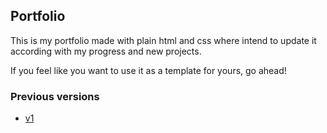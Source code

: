 ## Portfolio
This is my portfolio made with plain html and css where intend to update it according with my progress and new projects.

If you feel like you want to use it as a template for yours, go ahead!

### Previous versions
- [v1](./v1/index.html)